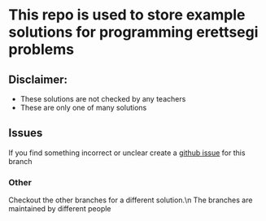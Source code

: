 # This repo is used to store example solutions for programming erettsegi problems
## Disclaimer:
- These solutions are not checked by any teachers
- These are only one of many solutions

## Issues
If you find something incorrect or unclear create a 
[github issue](https://docs.github.com/en/issues/tracking-your-work-with-issues/creating-an-issue)
for this branch

### Other
Checkout the other branches for a different solution.\n
The branches are maintained by different people
